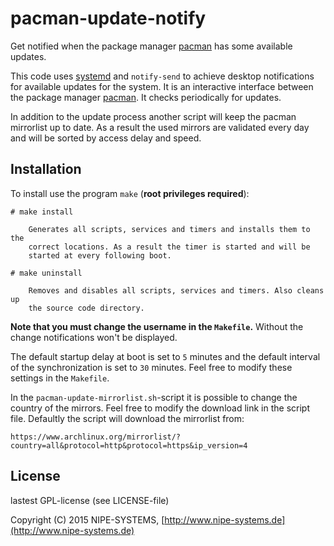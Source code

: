 # pacman-update-notify

Get notified when the package manager [pacman](https://www.archlinux.org/pacman/) has some available updates.

This code uses [systemd](https://wiki.freedesktop.org/www/Software/systemd/) and `notify-send` to achieve desktop notifications for available updates for the system. It is an interactive interface between the package manager [pacman](https://www.archlinux.org/pacman/). It checks periodically for updates.

In addition to the update process another script will keep the pacman mirrorlist up to date. As a result the used mirrors are validated every day and will be sorted by access delay and speed.

## Installation

To install use the program `make` (**root privileges required**):

    # make install
    
        Generates all scripts, services and timers and installs them to the
        correct locations. As a result the timer is started and will be
        started at every following boot.
    
    # make uninstall
    
        Removes and disables all scripts, services and timers. Also cleans up
        the source code directory.

**Note that you must change the username in the `Makefile`.** Without the change notifications won't be displayed.

The default startup delay at boot is set to `5` minutes and the default interval of the synchronization is set to `30` minutes. Feel free to modify these settings in the `Makefile`.

In the `pacman-update-mirrorlist.sh`-script it is possible to change the country of the mirrors. Feel free to modify the download link in the script file. Defaultly the script will download the mirrorlist from:

    https://www.archlinux.org/mirrorlist/?country=all&protocol=http&protocol=https&ip_version=4

## License

lastest GPL-license (see LICENSE-file)

Copyright (C) 2015 NIPE-SYSTEMS, [http://www.nipe-systems.de](http://www.nipe-systems.de)
